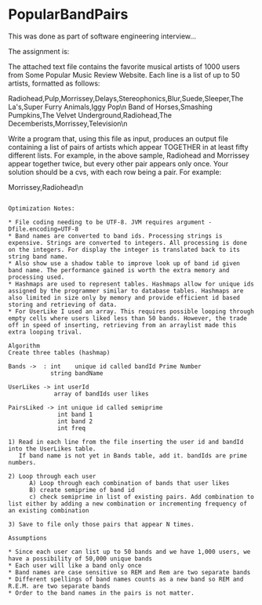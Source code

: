 # PopularBandPairs

This was done as part of software engineering interview...

The assignment is:

The attached text file contains the favorite musical artists of 1000 users from Some Popular Music Review Website. Each line is a list of up to 50 artists, formatted as follows:

Radiohead,Pulp,Morrissey,Delays,Stereophonics,Blur,Suede,Sleeper,The La's,Super Furry Animals,Iggy Pop\n
Band of Horses,Smashing Pumpkins,The Velvet Underground,Radiohead,The Decemberists,Morrissey,Television\n

Write a program that, using this file as input, produces an output file containing a list of pairs of artists which appear TOGETHER in at least fifty different lists. For example, in the above sample, Radiohead and Morrissey appear together twice, but every other pair appears only once. Your solution should be a cvs, with each row being a pair. For example:

Morrissey,Radiohead\n

~~~~~~~~~~~~~~~~~~~~~~~~~~~~~~~~~~~~~~~

Optimization Notes:

* File coding needing to be UTF-8. JVM requires argument -Dfile.encoding=UTF-8
* Band names are converted to band ids. Processing strings is expensive. Strings are converted to integers. All processing is done on the integers. For display the integer is translated back to its string band name.
* Also show use a shadow table to improve look up of band id given band name. The performance gained is worth the extra memory and processing used.
* Hashmaps are used to represent tables. Hashmaps allow for unique ids assigned by the programmer similar to database tables. Hashmaps are also limited in size only by memory and provide efficient id based storing and retrieving of data.
* For UserLike I used an array. This requires possible looping through empty cells where users liked less than 50 bands. However, the trade off in speed of inserting, retrieving from an arraylist made this extra looping trival.

Algorithm
Create three tables (hashmap)

Bands ->  : int    unique id called bandId Prime Number
            string bandName
         
UserLikes -> int userId
             array of bandIds user likes
             
PairsLiked -> int unique id called semiprime
              int band 1
              int band 2
              int freq
             
1) Read in each line from the file inserting the user id and bandId into the UserLikes table.
   If band name is not yet in Bands table, add it. bandIds are prime numbers.
   
2) Loop through each user
      A) Loop through each combination of bands that user likes
      B) create semiprime of band id
      c) check semiprime in list of existing pairs. Add combination to list either by adding a new combination or incrementing frequency of an existing combination
      
3) Save to file only those pairs that appear N times.

Assumptions

* Since each user can list up to 50 bands and we have 1,000 users, we have a possibility of 50,000 unique bands
* Each user will like a band only once
* Band names are case sensitive so REM and Rem are two separate bands
* Different spellings of band names counts as a new band so REM and R.E.M. are two separate bands
* Order to the band names in the pairs is not matter.

